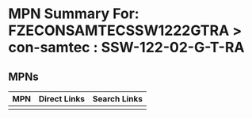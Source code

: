 



# MPN Summary For: FZECONSAMTECSSW1222GTRA > con-samtec : SSW-122-02-G-T-RA

## MPNs
  

|MPN|Direct Links|Search Links|
| :--- | :--- | :--- |
||||
